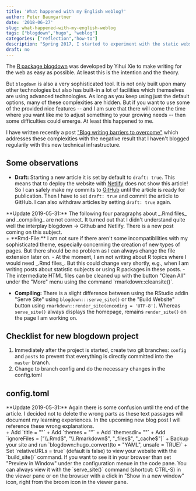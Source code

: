 ```yaml
---
title: 'What happened with my English weblog?'
author: Peter Baumgartner
date: '2018-06-27'
slug: what-happened-with-my-english-weblog
tags: ["blogdown","hugo", "weblog"]
categories: ["reflection","how-to"]
description: "Spring 2017, I started to experiment with the static website generator `Hugo` in alliance with the R package `blogdown` to publish weblogs post written in English. I planned to write, but after one year I have to say that it didn't turn out the way I have projected it."
draft: no
---
```

The <a href="https://bookdown.org/yihui/blogdown/">R package blogdown</a> was developed by Yihui Xie to make writing for the web as easy as possible. At least this is the intention and the theory. 

But `blogdown` is also a very sophisticated tool. It is not only built upon many other technologies but also has built-in a lot of facilities which themselves are using advanced technologies. As long as you keep using just the default options, many of these complexities are hidden. But if you want to use some of the provided nice features -- and I am sure that there will come the time where you want like me to adjust something to your growing needs -- then some difficulties could emerge. At least this happened to me.

<div class="alert alert-info" role="alert">
I have written recently a post <a href="/2019/05/31/blog-writing-barriers-to-overcome/" class="alert-link">"Blog writing barriers to overcome"</a> which addresses these complexities with the negative result that I haven't blogged regularily with this new technical infrastructure.
</div>

## Some observations

+ **Draft:** Starting a new article it is set by default to `draft: true`. This means that to deploy the website with <a href="https://www.netlify.com/">Netlify</a> does not show this article! So I can safely make my commits to <a href="https://github.com/">GitHub</a> until the article is ready for publication. Then I have to set `draft: true` and commit the article to GitHub. I can also withdraw articles by setting `draft: true` again.

<div class="alert alert-danger" role="alert">
**Update 2019-05-31:** The following four paragraphs about _.Rmd files_ and _compiling_ are not correct. It turned out that I didn't understand quite well the interplay blogdown -> Github and Netlify. There is a new post coming on this subject.
</div>
+ **Rmd-File:** I am not sure if there aren't some incompatibilities with my sophisticated theme, especially concerning the creation of new types of pages. But there should be no problem as I can always change the file extension later on. 
        - At the moment, I am not writing about R topics where I would need _.Rmd files_. But this could change very shortly, e.g., when I am writing posts about statistic subjects or using R packages in these posts. 
        - The intermediate HTML files can be cleaned up with the button "Clean All" under the "More" menu using the command `rmarkdown::cleansite()`.

+ **Compiling:** There is a slight difference between using the RStudio addin "Serve Site" using `blogdown:::serve_site()` or the "Build Website" button using `rmarkdown::render_site(encoding = 'UTF-8')`. Whereas `serve_site()` always displays the homepage, remains `render_site()` on the page I am working on.

## Checklist for new blogdown project

1. Immediately after the project is started, create two git branches: `config` and `posts` to prevent that everything is directly committed into the `master` branch.
2. Change to branch config and do the necessary changes in the config.toml

## config.toml

<div class="alert alert-danger" role="alert">
**Update 2019-05-31:** Again there is some confusion until the end of the article. I decided not to delete the wrong parts as these text passages will document my learning experiences. In the upcoming new blog post I will reference these wrong explanations.
</div>
+ Add `title = "<name of website>"`
+ Add `themes = "<name of theme used>"`
+ Add `themesdir= "<path-to-theme>"`
+ Add `ignoreFiles = ["\\.Rmd$", "\\.Rmarkdown$", "_files$", "_cache$"]`
+ Backup your site and run `blogdown::hugo_convert(to = "YAML", unsafe = TRUE)`
+ Set `relativeURLs = true` (default is false) to view your website with the `build_site()` command. If you want to see it in your browser than set "Preview in Window" under the configuration menue in the code pane. You can always view it with the `serve_site()` command (shortcut: CTRL-S) in the viewer pane or on the browser with a click in "Show in a new window" icon, right from the broom icon in the viewer pane.
